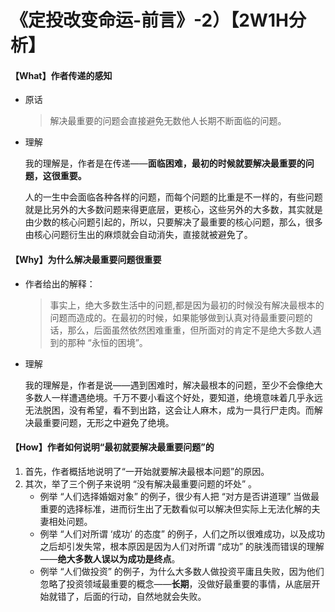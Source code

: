 # 《定投改变命运-前言》-2）【2W1H分析】



#### 【What】作者传递的感知

- 原话

  > 解决最重要的问题会直接避免无数他人长期不断面临的问题。

- 理解

  我的理解是，作者是在传递——**面临困难，最初的时候就要解决最重要的问题，这很重要。**

  人的一生中会面临各种各样的问题，而每个问题的比重是不一样的，有些问题就是比另外的大多数问题来得更底层，更核心，这些另外的大多数，其实就是由少数的核心问题引起的，所以，只要解决了最重要的核心问题，那么，很多由核心问题衍生出的麻烦就会自动消失，直接就被避免了。

#### 【Why】为什么解决最重要问题很重要

- 作者给出的解释：

  > 事实上，绝大多数生活中的问题,都是因为最初的时候没有解决最根本的问题而造成的。在最初的时候，如果能够做到认真对待最重要问题的话，那么，后面虽然依然困难重重，但所面对的肯定不是绝大多数人遇到的那种 “永恒的困境”。

- 理解

  我的理解是，作者是说——遇到困难时，解决最根本的问题，至少不会像绝大多数人一样遭遇绝境。千万不要小看这个好处，要知道，绝境意味着几乎永远无法脱困，没有希望，看不到出路，这会让人麻木，成为一具行尸走肉。而解决最重要问题，无形之中避免了绝境。

#### 【How】作者如何说明“最初就要解决最重要问题”的

1. 首先，作者概括地说明了“一开始就要解决最根本问题”的原因。
2. 其次，举了三个例子来说明 “没有解决最重要问题的坏处” 。
   - 例举 “人们选择婚姻对象” 的例子，很少有人把 “对方是否讲道理” 当做最重要的选择标准，进而衍生出了无数看似可以解决但实际上无法化解的夫妻相处问题。
   - 例举 “人们对所谓 ‘成功’ 的态度” 的例子，人们之所以很难成功，以及成功之后却引发失常，根本原因是因为人们对所谓 “成功” 的肤浅而错误的理解——**绝大多数人误以为成功是终点**。
   - 例举 “人们做投资” 的例子，为什么大多数人做投资平庸且失败，因为他们忽略了投资领域最重要的概念——**长期**，没做好最重要的事情，从底层开始就错了，后面的行动，自然地就会失败。

